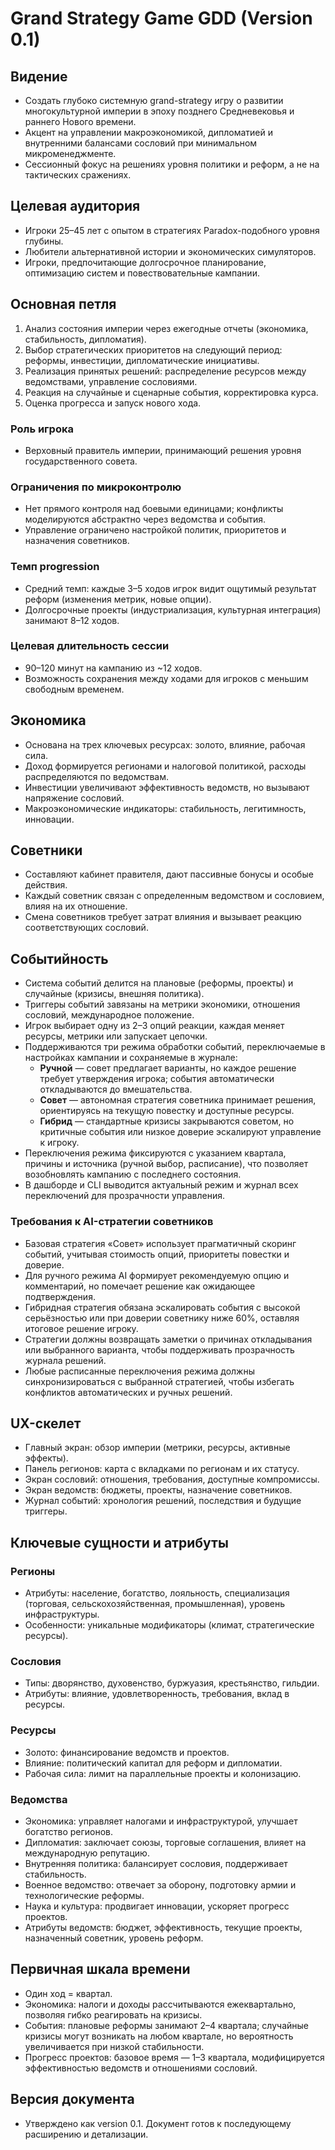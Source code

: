 # Grand Strategy Game GDD (Version 0.1)

## Видение
- Создать глубоко системную grand-strategy игру о развитии многокультурной империи в эпоху позднего Средневековья и раннего Нового времени.
- Акцент на управлении макроэкономикой, дипломатией и внутренними балансами сословий при минимальном микроменеджменте.
- Сессионный фокус на решениях уровня политики и реформ, а не на тактических сражениях.

## Целевая аудитория
- Игроки 25–45 лет с опытом в стратегиях Paradox-подобного уровня глубины.
- Любители альтернативной истории и экономических симуляторов.
- Игроки, предпочитающие долгосрочное планирование, оптимизацию систем и повествовательные кампании.

## Основная петля
1. Анализ состояния империи через ежегодные отчеты (экономика, стабильность, дипломатия).
2. Выбор стратегических приоритетов на следующий период: реформы, инвестиции, дипломатические инициативы.
3. Реализация принятых решений: распределение ресурсов между ведомствами, управление сословиями.
4. Реакция на случайные и сценарные события, корректировка курса.
5. Оценка прогресса и запуск нового хода.

### Роль игрока
- Верховный правитель империи, принимающий решения уровня государственного совета.

### Ограничения по микроконтролю
- Нет прямого контроля над боевыми единицами; конфликты моделируются абстрактно через ведомства и события.
- Управление ограничено настройкой политик, приоритетов и назначения советников.

### Темп progression
- Средний темп: каждые 3–5 ходов игрок видит ощутимый результат реформ (изменения метрик, новые опции).
- Долгосрочные проекты (индустриализация, культурная интеграция) занимают 8–12 ходов.

### Целевая длительность сессии
- 90–120 минут на кампанию из ~12 ходов.
- Возможность сохранения между ходами для игроков с меньшим свободным временем.

## Экономика
- Основана на трех ключевых ресурсах: золото, влияние, рабочая сила.
- Доход формируется регионами и налоговой политикой, расходы распределяются по ведомствам.
- Инвестиции увеличивают эффективность ведомств, но вызывают напряжение сословий.
- Макроэкономические индикаторы: стабильность, легитимность, инновации.

## Советники
- Составляют кабинет правителя, дают пассивные бонусы и особые действия.
- Каждый советник связан с определенным ведомством и сословием, влияя на их отношение.
- Смена советников требует затрат влияния и вызывает реакцию соответствующих сословий.

## Событийность
- Система событий делится на плановые (реформы, проекты) и случайные (кризисы, внешняя политика).
- Триггеры событий завязаны на метрики экономики, отношения сословий, международное положение.
- Игрок выбирает одну из 2–3 опций реакции, каждая меняет ресурсы, метрики или запускает цепочки.
- Поддерживаются три режима обработки событий, переключаемые в настройках кампании и сохраняемые в журнале:
  - **Ручной** — совет предлагает варианты, но каждое решение требует утверждения игрока; события автоматически откладываются до вмешательства.
  - **Совет** — автономная стратегия советника принимает решения, ориентируясь на текущую повестку и доступные ресурсы.
  - **Гибрид** — стандартные кризисы закрываются советом, но критичные события или низкое доверие эскалируют управление к игроку.
- Переключения режима фиксируются с указанием квартала, причины и источника (ручной выбор, расписание), что позволяет возобновлять кампанию с последнего состояния.
- В дашборде и CLI выводится актуальный режим и журнал всех переключений для прозрачности управления.

### Требования к AI-стратегии советников
- Базовая стратегия «Совет» использует прагматичный скоринг событий, учитывая стоимость опций, приоритеты повестки и доверие.
- Для ручного режима AI формирует рекомендуемую опцию и комментарий, но помечает решение как ожидающее подтверждения.
- Гибридная стратегия обязана эскалировать события с высокой серьёзностью или при доверии советнику ниже 60%, оставляя итоговое решение игроку.
- Стратегии должны возвращать заметки о причинах откладывания или выбранного варианта, чтобы поддерживать прозрачность журнала решений.
- Любые расписанные переключения режима должны синхронизироваться с выбранной стратегией, чтобы избегать конфликтов автоматических и ручных решений.

## UX-скелет
- Главный экран: обзор империи (метрики, ресурсы, активные эффекты).
- Панель регионов: карта с вкладками по регионам и их статусу.
- Экран сословий: отношения, требования, доступные компромиссы.
- Экран ведомств: бюджеты, проекты, назначение советников.
- Журнал событий: хронология решений, последствия и будущие триггеры.

## Ключевые сущности и атрибуты
### Регионы
- Атрибуты: население, богатство, лояльность, специализация (торговая, сельскохозяйственная, промышленная), уровень инфраструктуры.
- Особенности: уникальные модификаторы (климат, стратегические ресурсы).

### Сословия
- Типы: дворянство, духовенство, буржуазия, крестьянство, гильдии.
- Атрибуты: влияние, удовлетворенность, требования, вклад в ресурсы.

### Ресурсы
- Золото: финансирование ведомств и проектов.
- Влияние: политический капитал для реформ и дипломатии.
- Рабочая сила: лимит на параллельные проекты и колонизацию.

### Ведомства
- Экономика: управляет налогами и инфраструктурой, улучшает богатство регионов.
- Дипломатия: заключает союзы, торговые соглашения, влияет на международную репутацию.
- Внутренняя политика: балансирует сословия, поддерживает стабильность.
- Военное ведомство: отвечает за оборону, подготовку армии и технологические реформы.
- Наука и культура: продвигает инновации, ускоряет прогресс проектов.
- Атрибуты ведомств: бюджет, эффективность, текущие проекты, назначенный советник, уровень реформ.

## Первичная шкала времени
- Один ход = квартал.
- Экономика: налоги и доходы рассчитываются ежеквартально, позволяя гибко реагировать на кризисы.
- События: плановые реформы занимают 2–4 квартала; случайные кризисы могут возникать на любом квартале, но вероятность увеличивается при низкой стабильности.
- Прогресс проектов: базовое время — 1–3 квартала, модифицируется эффективностью ведомств и отношениями сословий.

## Версия документа
- Утверждено как version 0.1. Документ готов к последующему расширению и детализации.
